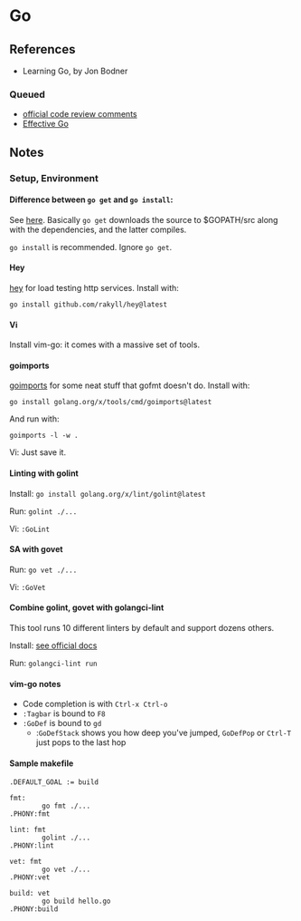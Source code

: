# Go

## References

- Learning Go, by Jon Bodner

### Queued

- [official code review comments](https://github.com/golang/go/wiki/CodeReviewComments)
- [Effective Go](https://golang.org/doc/effective_go)

## Notes

### Setup, Environment

#### Difference between `go get` and `go install`:
See [here](https://stackoverflow.com/questions/24878737/what-is-the-difference-between-go-get-and-go-install#24878851).
Basically `go get` downloads the source to $GOPATH/src along with the
dependencies, and the latter compiles.

`go install` is recommended. Ignore `go get`.

#### Hey
[hey](https://github.com/rakyll) for load testing http services. Install with:

`go install github.com/rakyll/hey@latest`

#### Vi

Install vim-go: it comes with a massive set of tools.

#### goimports
[goimports](https://pkg.go.dev/golang.org/x/tools/cmd/goimports) for some neat stuff that gofmt doesn't do. Install with:

`go install golang.org/x/tools/cmd/goimports@latest`

And run with:

`goimports -l -w .`

Vi: Just save it.

#### Linting with golint

Install: `go install golang.org/x/lint/golint@latest`

Run: `golint ./...`

Vi: `:GoLint`

#### SA with govet

Run: `go vet ./...`

Vi: `:GoVet`

#### Combine golint, govet with golangci-lint

This tool runs 10 different linters by default and support dozens others.

Install: [see official docs](https://golangci-lint.run/usage/install/)

Run: `golangci-lint run`

#### vim-go notes

- Code completion is with `Ctrl-x Ctrl-o`
- `:Tagbar` is bound to `F8`
- `:GoDef` is bound to `gd`
  - :`GoDefStack` shows you how deep you've jumped, `GoDefPop` or `Ctrl-T` just
  pops to the last hop

#### Sample makefile

```
.DEFAULT_GOAL := build

fmt:
        go fmt ./...
.PHONY:fmt

lint: fmt
        golint ./...
.PHONY:lint

vet: fmt
        go vet ./...
.PHONY:vet

build: vet
        go build hello.go
.PHONY:build
```
